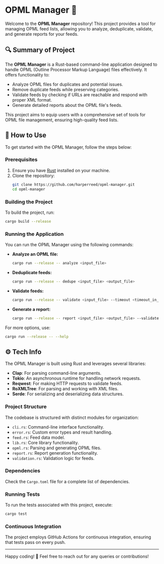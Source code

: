 # OPML Manager 📑

Welcome to the **OPML Manager** repository! This project provides a tool for managing OPML feed lists, allowing you to analyze, deduplicate, validate, and generate reports for your feeds. 

## 🔍 Summary of Project
The **OPML Manager** is a Rust-based command-line application designed to handle OPML (Outline Processor Markup Language) files effectively. It offers functionality to:
- Analyze OPML files for duplicates and potential issues.
- Remove duplicate feeds while preserving categories.
- Validate feeds by checking if URLs are reachable and respond with proper XML format.
- Generate detailed reports about the OPML file's feeds.

This project aims to equip users with a comprehensive set of tools for OPML file management, ensuring high-quality feed lists.

## 🚀 How to Use
To get started with the OPML Manager, follow the steps below:

### Prerequisites
1. Ensure you have [Rust](https://www.rust-lang.org/tools/install) installed on your machine.
2. Clone the repository:
   ```bash
   git clone https://github.com/harperreed/opml-manager.git
   cd opml-manager
   ```

### Building the Project
To build the project, run:
```bash
cargo build --release
```

### Running the Application
You can run the OPML Manager using the following commands:

- **Analyze an OPML file:**
  ```bash
  cargo run --release -- analyze <input_file>
  ```
  
- **Deduplicate feeds:**
  ```bash
  cargo run --release -- dedupe <input_file> <output_file>
  ```

- **Validate feeds:**
  ```bash
  cargo run --release -- validate <input_file> --timeout <timeout_in_seconds>
  ```

- **Generate a report:**
  ```bash
  cargo run --release -- report <input_file> <output_file> --validate-feeds --timeout <timeout_in_seconds>
  ```

For more options, use:
```bash
cargo run --release -- --help
```

## ⚙️ Tech Info
The OPML Manager is built using Rust and leverages several libraries:
- **Clap**: For parsing command-line arguments.
- **Tokio**: An asynchronous runtime for handling network requests.
- **Reqwest**: For making HTTP requests to validate feeds.
- **RoXMLTree**: For parsing and working with XML files.
- **Serde**: For serializing and deserializing data structures.

### Project Structure
The codebase is structured with distinct modules for organization:
- `cli.rs`: Command-line interface functionality.
- `error.rs`: Custom error types and result handling.
- `feed.rs`: Feed data model.
- `lib.rs`: Core library functionality.
- `opml.rs`: Parsing and generating OPML files.
- `report.rs`: Report generation functionality.
- `validation.rs`: Validation logic for feeds.
  
### Dependencies
Check the `Cargo.toml` file for a complete list of dependencies.

### Running Tests
To run the tests associated with this project, execute:
```bash
cargo test
```

### Continuous Integration
The project employs GitHub Actions for continuous integration, ensuring that tests pass on every push.

---

Happy coding! 🎉 Feel free to reach out for any queries or contributions!
